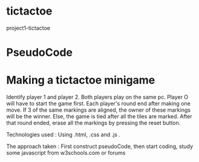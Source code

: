 # tictactoe
project1-tictactoe

# PseudoCode
# Making a tictactoe minigame
Identify player 1 and player 2.
Both players play on the same pc.
Player O will have to start the game first.
Each player's round end after making one move.
If 3 of the same markings are aligned, the owner of these markings will be the winner.
Else, the game is tied after all the tiles are marked.
After that round ended, erase all the markings by pressing the reset button.



Technologies used : Using .html, .css and .js .

The approach taken : First construct pseudoCode, then start coding, study some javascript from w3schools.com or forums